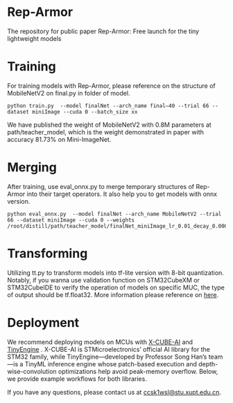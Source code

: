 # Rep-Armor
The repository for public paper Rep-Armor: Free launch for the tiny lightweight models
# Training
For training models with Rep-Armor, please reference on the structure of MobileNetV2 on final.py in folder of model.

    python train.py  --model finalNet --arch_name final—40 --trial 66 --dataset miniImage --cuda 0 --batch_size xx 
We have published the weight of MobileNetV2 with 0.8M parameters at path/teacher_model, which is the weight demonstrated in paper with accuracy 81.73% on Mini-ImageNet.
# Merging
After training, use eval_onnx.py to merge temporary structures of Rep-Armor into their target operators. It also help you to get models with onnx version.

    python eval_onnx.py  --model finalNet --arch_name MobileNetV2 --trial 66 --dataset miniImage --cuda 0 --weights /root/distill/path/teacher_model/finalNet_miniImage_lr_0.01_decay_0.0005_trial_66/finalNet_best.pth

# Transforming
Utilizing tt.py to transform models into tf-lite version with 8-bit quantization. Notably, if you wanna use validation function on STM32CubeXM or STM32CubeIDE to verify the operation of models on specific MUC, the type of output should be tf.float32. More information please reference on [here](https://github.com/STMicroelectronics/stm32ai-modelzoo-services/blob/main/image_classification/deployment/README_STM32H7.md).

# Deployment
We recommend deploying models on MCUs with [X-CUBE-AI](https://www.st.com/en/embedded-software/x-cube-ai.html) and [TinyEngine](https://github.com/mit-han-lab/tinyengine) . X-CUBE-AI is STMicroelectronics’ official AI library for the STM32 family, while TinyEngine—developed by Professor Song Han’s team—is a TinyML inference engine whose patch-based execution and depth-wise-convolution optimizations help avoid peak-memory overflow. Below, we provide example workflows for both libraries.


If you have any questions, please contact us at ccsk1wsl@stu.xupt.edu.cn.

